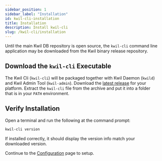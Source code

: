 ```yaml
---
sidebar_position: 1
sidebar_label: "Installation"
id: kwil-cli-installation
title: Installation
description: Install kwil-cli
slug: /kwil-cli/installation
---
```


Until the main Kwil DB repository is open source, the `kwil-cli` command line
application may be downloaded from the Kwil binary release repository.


## Download the `kwil-cli` Executable

The Kwil Cli (`kwil-cli`) will be packaged together with Kwil Daemon (`kwild`) and Kwil Admin Tool (`kwil-admin`).
Download the [latest release](https://github.com/kwilteam/binary-releases/releases/latest)
for your platform.  Extract the `kwil-cli` file from the archive and put it
into a folder that is in your `PATH` environment.


## Verify Installation

Open a terminal and run the following at the command prompt:

```bash
kwil-cli version
```

If installed correctly, it should display the version info match your downloaded version.

Continue to the [Configuration](./configuration) page to setup.
